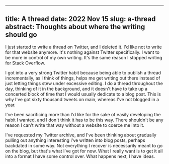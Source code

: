 --------------------------------------------------------------------------------
title:    A thread
date:     2022 Nov 15
slug:     a-thread
abstract: Thoughts about where the writing should go
--------------------------------------------------------------------------------

I just started to write a thread on Twitter, and I deleted it. I'd like not to
write for that website anymore. It's nothing against Twitter specifically. I
want to be more in control of my own writing. It's the same reason I stopped
writing for Stack Overflow.

I got into a very strong Twitter habit because being able to publish a thread
incrementally, as I think of things, helps me get writing out there instead of
just letting things stew under excessive editing. I do a thread throughout the
day, thinking of it in the background, and it doesn't have to take up a
concerted block of time that I would usually dedicate to a blog post. This is
why I've got sixty thousand tweets on main, whereas I've not blogged in a year.

I've been sacrificing more than I'd like for the sake of easily developing the
habit I wanted, and I don't think it has to be this way. There shouldn't be any
reason I can't write that way without a website to coerce me into it.

I've requested my Twitter archive, and I've been thinking about gradually
pulling out anything interesting I've written into blog posts, perhaps backdated
in some way. Not everything I recover is necessarily meant to go on the blog,
but that's what I've got for now. What I really want is to get it all into a
format I have some control over. What happens next, I have ideas.

